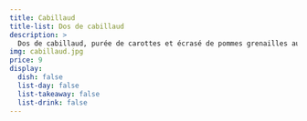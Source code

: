 ```yaml
---
title: Cabillaud
title-list: Dos de cabillaud
description: >
  Dos de cabillaud, purée de carottes et écrasé de pommes grenailles aux herbes
img: cabillaud.jpg
price: 9
display:
  dish: false
  list-day: false
  list-takeaway: false
  list-drink: false
---
```

